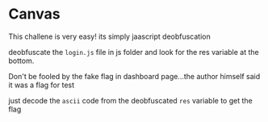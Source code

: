 # Canvas 

This challene is very easy! its simply jaascript deobfuscation

deobfuscate the `login.js` file in js folder and look for the res variable at the bottom.

Don't be fooled by the fake flag in dashboard page...the author himself said it was a flag for test

just decode the `ascii` code from the deobfuscated `res` variable to get the flag


